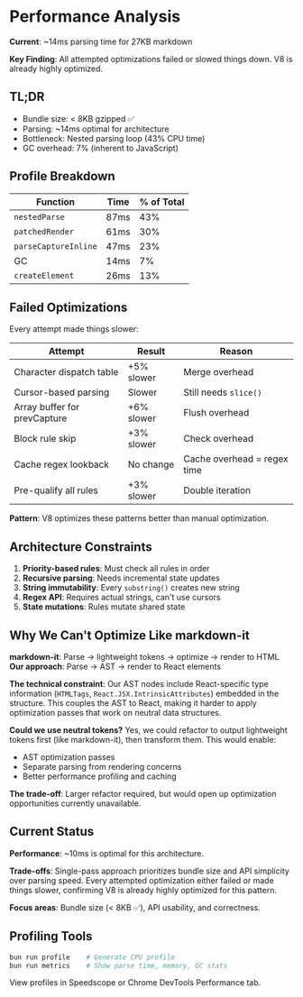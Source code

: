 # Performance Analysis

**Current**: ~14ms parsing time for 27KB markdown

**Key Finding**: All attempted optimizations failed or slowed things down. V8 is already highly optimized.

## TL;DR

- Bundle size: < 8KB gzipped ✅
- Parsing: ~14ms optimal for architecture
- Bottleneck: Nested parsing loop (43% CPU time)
- GC overhead: 7% (inherent to JavaScript)

## Profile Breakdown

| Function             | Time | % of Total |
| -------------------- | ---- | ---------- |
| `nestedParse`        | 87ms | 43%        |
| `patchedRender`      | 61ms | 30%        |
| `parseCaptureInline` | 47ms | 23%        |
| GC                   | 14ms | 7%         |
| `createElement`      | 26ms | 13%        |

## Failed Optimizations

Every attempt made things slower:

| Attempt                      | Result     | Reason                      |
| ---------------------------- | ---------- | --------------------------- |
| Character dispatch table     | +5% slower | Merge overhead              |
| Cursor-based parsing         | Slower     | Still needs `slice()`       |
| Array buffer for prevCapture | +6% slower | Flush overhead              |
| Block rule skip              | +3% slower | Check overhead              |
| Cache regex lookback         | No change  | Cache overhead = regex time |
| Pre-qualify all rules        | +3% slower | Double iteration            |

**Pattern**: V8 optimizes these patterns better than manual optimization.

## Architecture Constraints

1. **Priority-based rules**: Must check all rules in order
2. **Recursive parsing**: Needs incremental state updates
3. **String immutability**: Every `substring()` creates new string
4. **Regex API**: Requires actual strings, can't use cursors
5. **State mutations**: Rules mutate shared state

## Why We Can't Optimize Like markdown-it

**markdown-it**: Parse → lightweight tokens → optimize → render to HTML
**Our approach**: Parse → AST → render to React elements

**The technical constraint**: Our AST nodes include React-specific type information (`HTMLTags`, `React.JSX.IntrinsicAttributes`) embedded in the structure. This couples the AST to React, making it harder to apply optimization passes that work on neutral data structures.

**Could we use neutral tokens?** Yes, we could refactor to output lightweight tokens first (like markdown-it), then transform them. This would enable:

- AST optimization passes
- Separate parsing from rendering concerns
- Better performance profiling and caching

**The trade-off**: Larger refactor required, but would open up optimization opportunities currently unavailable.

## Current Status

**Performance**: ~10ms is optimal for this architecture.

**Trade-offs**: Single-pass approach prioritizes bundle size and API simplicity over parsing speed. Every attempted optimization either failed or made things slower, confirming V8 is already highly optimized for this pattern.

**Focus areas**: Bundle size (< 8KB ✅), API usability, and correctness.

## Profiling Tools

```bash
bun run profile    # Generate CPU profile
bun run metrics    # Show parse time, memory, GC stats
```

View profiles in Speedscope or Chrome DevTools Performance tab.
